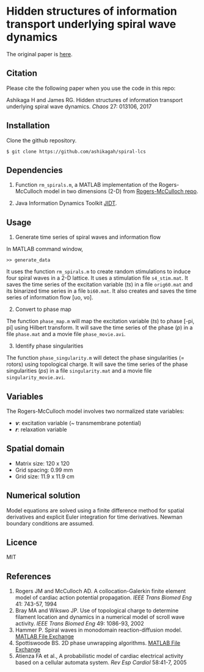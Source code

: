 # Hidden structures of information transport underlying spiral wave dynamics

The original paper is [here](http://aip.scitation.org/doi/full/10.1063/1.4973542).

## Citation

Please cite the following paper when you use the code in this repo:

Ashikaga H and James RG. Hidden structures of information transport underlying spiral wave dynamics. _Chaos_ 27: 013106, 2017

## Installation

Clone the github repository.
```
$ git clone https://github.com/ashikagah/spiral-lcs
```
## Dependencies

1. Function `rm_spirals.m`, a MATLAB implementation of the Rogers-McCulloch model in two dimensions (2-D) from [Rogers-McCulloch repo](https://github.com/ashikagah/Rogers-McCulloch).

2. Java Information Dynamics Toolkit [JIDT](https://github.com/jlizier/jidt).

## Usage

1. Generate time series of spiral waves and information flow

In MATLAB command window, 

```
>> generate_data
```
It uses the function `rm_spirals.m` to create random stimulations to induce four spiral waves in a 2-D lattice. It uses a stimulation file `s4_stim.mat`. It saves the time series of the excitation variable (_ts_) in a file `orig60.mat` and its binarized time series in a file `bi60.mat`. It also creates and saves the time series of information flow [uo, vo].

2. Convert to phase map

The function `phase_map.m` will map the excitation variable (_ts_) to phase [-pi, pi] using Hilbert transform. It will save the time series of the phase (_p_) in a file `phase.mat` and a movie file `phase_movie.avi`.

3. Identify phase singularities

The function `phase_singularity.m` will detect the phase singularities (= rotors) using topological charge. It will save the time series of the phase singularities (_ps_) in a file `singularity.mat` and a movie file `singularity_movie.avi`.

## Variables
The Rogers-McCulloch model involves two normalized state variables:
- **_v_**: excitation variable (~ transmembrane potential)
- _**r**_: relaxation variable 

## Spatial domain
- Matrix size: 120 x 120
- Grid spacing: 0.99 mm
- Grid size: 11.9 x 11.9 cm

## Numerical solution
Model equations are solved using a finite difference method for spatial derivatives and explicit Euler integration for time derivatives. Newman boundary conditions are assumed. 

## Licence
MIT

## References
1. Rogers JM and McCulloch AD. A collocation-Galerkin finite element model of cardiac action potential propagation. _IEEE Trans Biomed Eng_ 41: 743-57, 1994
2. Bray MA and Wikswo JP. Use of topological charge to determine filament location and dynamics in a numerical model of scroll wave activity. _IEEE Trans Biomed Eng_ 49: 1086-93, 2002
3. Hammer P. Spiral waves in monodomain reaction-diffusion model. [MATLAB File Exchange](https://www.mathworks.com/matlabcentral/fileexchange/22492-spiral-waves-in-monodomain-reaction-diffusion-model)
4. Spottiswoode BS. 2D phase unwrapping algorithms. [MATLAB File Exchange](http://www.mathworks.com/matlabcentral/fileexchange/22504-2d-phase-unwrapping-algorithms?focused=5111677&tab=function)
5. Atienza FA et al., A probabilistic model of cardiac electrical activity based on a cellular automata system. _Rev Esp Cardiol_ 58:41-7, 2005


